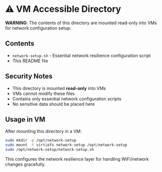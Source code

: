 # ⚠️ VM Accessible Directory

**WARNING**: The contents of this directory are mounted read-only into VMs for network configuration setup.

## Contents

- `network-setup.sh` - Essential network resilience configuration script
- This README file

## Security Notes

- This directory is mounted **read-only** into VMs
- VMs cannot modify these files
- Contains only essential network configuration scripts
- No sensitive data should be placed here

## Usage in VM

After mounting this directory in a VM:

```bash
sudo mkdir -p /opt/network-setup
sudo mount -t virtiofs network-setup /opt/network-setup
sudo /opt/network-setup/network-setup.sh
```

This configures the network resilience layer for handling WiFi/network changes gracefully.